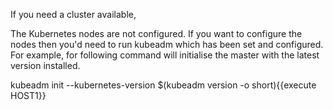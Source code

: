 If you need a cluster available,

The Kubernetes nodes are not configured. If you want to configure the nodes then you'd need to run kubeadm which has been set and configured. For example, for following command will initialise the master with the latest version installed.

kubeadm init --kubernetes-version $(kubeadm version -o short){{execute HOST1}}


